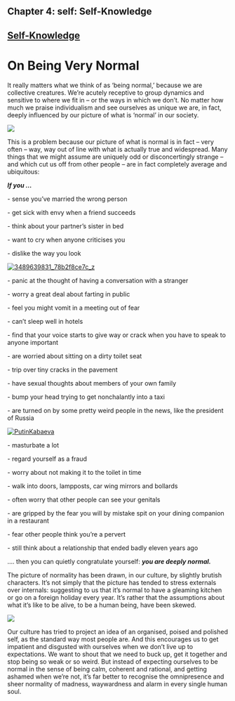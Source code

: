 Chapter  4: self: Self-Knowledge
-------------------------------

[Self-Knowledge](../category/self/self-knowledge/index.html)
------------------------------------------------------------

On Being Very Normal
====================

It really matters what we think of as ‘being normal,’ because we are collective creatures. We’re acutely receptive to group dynamics and sensitive to where we fit in – or the ways in which we don’t. No matter how much we praise individualism and see ourselves as unique we are, in fact, deeply influenced by our picture of what is ‘normal’ in our society.

![](http://i0.wp.com/www.caltrate.co.za/files/images/everybody%20needs%20calcium.jpg?resize=494%2C329)

<span class="s1">This is a problem because our picture of what is normal is in fact – very often – way, way out of line with what is actually true and widespread. Many things that we might assume are uniquely odd or disconcertingly strange – and which cut us off from other people – are in fact completely average and ubiquitous: </span>

***<span class="s1">If you … </span>***

<span class="s1">- sense you’ve married the wrong person</span>

<span class="s1">- get sick with envy when a friend succeeds</span>

<span class="s1">- think about your partner’s sister in bed</span>

<span class="s1">- want to cry when anyone criticises you</span>

<span class="s1">- dislike the way you look</span>

[![3489639831\_78b2f8ce7c\_z](http://i1.wp.com/www.thebookoflife.org/wp-content/uploads/2015/03/3489639831_78b2f8ce7c_z.jpg?resize=635%2C424)](http://i0.wp.com/www.thebookoflife.org/wp-content/uploads/2015/03/3489639831_78b2f8ce7c_z.jpg)

<span class="s1">- panic at the thought of having a conversation with a stranger</span>

<span class="s1">- worry a great deal about farting in public</span>

<span class="s1">- feel you might vomit in a meeting out of fear</span>

<span class="s1">- can’t sleep well in hotels</span>

<span class="s1">- find that your voice starts to give way or crack when you have to speak to anyone important</span>

<span class="s1">- are worried about sitting on a dirty toilet seat</span>

<span class="s1">- trip over tiny cracks in the pavement</span>

<span class="s1">- have sexual thoughts about members of your own family</span>

<span class="s1">- bump your head trying to get nonchalantly into a taxi</span>

<span class="s1">- are turned on by some pretty weird people in the news, like the president of Russia</span>

[![PutinKabaeva](http://i1.wp.com/www.thebookoflife.org/wp-content/uploads/2015/03/PutinKabaeva.jpg?resize=635%2C424)](http://i1.wp.com/www.thebookoflife.org/wp-content/uploads/2015/03/PutinKabaeva.jpg)

<span class="s1">- masturbate a lot</span>

<span class="s1">- regard yourself as a fraud</span>

<span class="s1">- worry about not making it to the toilet in time</span>

<span class="s1">- walk into doors, lampposts, car wing mirrors and bollards</span>

<span class="s1">- often worry that other people can see your genitals</span>

<span class="s1">- are gripped by the fear you will by mistake spit on your dining companion in a restaurant</span>

<span class="s1">- fear other people think you’re a pervert</span>

<span class="s1">- still think about a relationship that ended badly eleven years ago</span>

<span class="s1">…. then you can quietly congratulate yourself: ***you are deeply normal.***</span>

<span class="s1">The picture of normality has been drawn, in our culture, by slightly brutish characters. It’s not simply that the picture has tended to stress externals over internals: suggesting to us that it’s normal to have a gleaming kitchen or go on a foreign holiday every year. It’s rather that the assumptions about what it’s like to be alive, to be a human being, have been skewed.</span>

![](http://i2.wp.com/cdn.freshome.com/wp-content/uploads/2013/10/importance-of-licing-and-dining-areas.jpg?resize=546%2C431)

<span class="s1">Our culture has tried to project an idea of an organised, poised and polished self, as the standard<span class="Apple-converted-space"> </span>way most people are. And this encourages us to get impatient and disgusted with ourselves when we don’t live up to expectations. We want to shout that we need to buck up, get it together and stop being so weak or so weird. But instead of expecting ourselves to be normal in the sense of being calm, coherent and rational, and getting ashamed when we’re not, it’s far better to recognise the omnipresence and sheer normality of madness, waywardness and alarm in every single human soul.</span>

